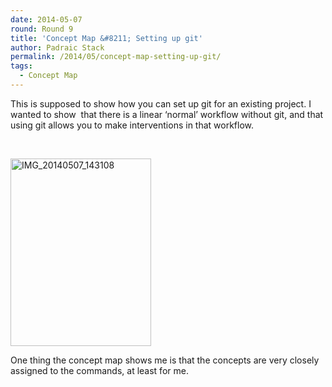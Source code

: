 ```yaml
---
date: 2014-05-07
round: Round 9
title: 'Concept Map &#8211; Setting up git'
author: Padraic Stack
permalink: /2014/05/concept-map-setting-up-git/
tags:
  - Concept Map
---
```

This is supposed to show how you can set up git for an existing project. I wanted to show  that there is a linear &#8216;normal&#8217; workflow without git, and that using git allows you to make interventions in that workflow.

&nbsp;

[<img class="alignnone size-medium wp-image-6978" alt="IMG_20140507_143108" src="http://files.software-carpentry.org/training-course/2014/05/IMG_20140507_143108-225x300.jpg" width="225" height="300" />][1]

One thing the concept map shows me is that the concepts are very closely assigned to the commands, at least for me.

 [1]: http://files.software-carpentry.org/training-course/2014/05/IMG_20140507_143108.jpg
